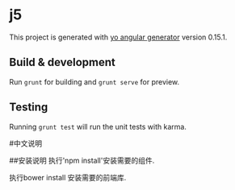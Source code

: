 # j5

This project is generated with [yo angular generator](https://github.com/yeoman/generator-angular)
version 0.15.1.

## Build & development

Run `grunt` for building and `grunt serve` for preview.

## Testing

Running `grunt test` will run the unit tests with karma.

#中文说明

##安装说明
执行'npm install'安装需要的组件.

执行bower install 安装需要的前端库.
